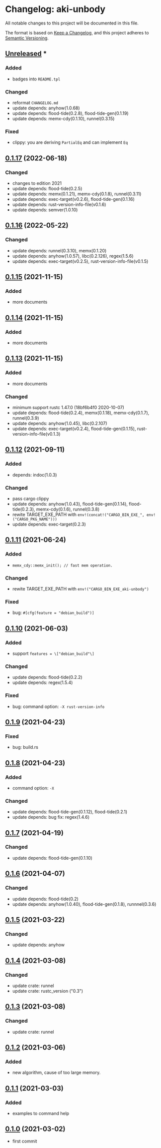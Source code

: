 # Changelog: aki-unbody

All notable changes to this project will be documented in this file.

The format is based on [Keep a Changelog](https://keepachangelog.com/en/1.0.0/),
and this project adheres to [Semantic Versioning](https://semver.org/spec/v2.0.0.html).

## [Unreleased] *
### Added
* badges into `README.tpl`

### Changed
* reformat `CHANGELOG.md`
* update depends: anyhow(1.0.68)
* update depends: flood-tide(0.2.8), flood-tide-gen(0.1.19)
* update depends: memx-cdy(0.1.10), runnel(0.3.15)

### Fixed
* clippy: you are deriving `PartialEq` and can implement `Eq`


## [0.1.17] (2022-06-18)
### Changed
* changes to edition 2021
* update depends: flood-tide(0.2.5)
* update depends: memx(0.1.21), memx-cdy(0.1.8), runnel(0.3.11)
* update depends: exec-target(v0.2.6), flood-tide-gen(0.1.16)
* update depends: rust-version-info-file(v0.1.6)
* update depends: semver(1.0.10)

## [0.1.16] (2022-05-22)
### Changed
* update depends: runnel(0.3.10), memx(0.1.20)
* update depends: anyhow(1.0.57), libc(0.2.126), regex(1.5.6)
* update depends: exec-target(v0.2.5), rust-version-info-file(v0.1.5)

## [0.1.15] (2021-11-15)
### Added
* more documents

## [0.1.14] (2021-11-15)
### Added
* more documents

## [0.1.13] (2021-11-15)
### Added
* more documents

### Changed
* minimum support rustc 1.47.0 (18bf6b4f0 2020-10-07)
* update depends: flood-tide(0.2.4), memx(0.1.18), memx-cdy(0.1.7), runnel(0.3.9)
* update depends: anyhow(1.0.45), libc(0.2.107)
* update depends: exec-target(v0.2.4), flood-tide-gen(0.1.15), rust-version-info-file(v0.1.3)

## [0.1.12] (2021-09-11)
### Added
* depends: indoc(1.0.3)

### Changed
* pass cargo clippy
* update depends: anyhow(1.0.43), flood-tide-gen(0.1.14), flood-tide(0.2.3), memx-cdy(0.1.6), runnel(0.3.8)
* rewite TARGET_EXE_PATH with `env!(concat!("CARGO_BIN_EXE_", env!("CARGO_PKG_NAME")))`
* update depends: exec-target(0.2.3)

## [0.1.11] (2021-06-24)
### Added
* `memx_cdy::memx_init(); // fast mem operation.`

### Changed
* rewite TARGET_EXE_PATH with `env!("CARGO_BIN_EXE_aki-unbody")`

### Fixed
* bug: `#[cfg(feature = "debian_build")]`

## [0.1.10] (2021-06-03)
### Added
* support `features = \["debian_build"\]`

### Changed
* update depends: flood-tide(0.2.2)
* update depends: regex(1.5.4)

### Fixed
* bug: command option: `-X rust-version-info`

## [0.1.9] (2021-04-23)
### Fixed
* bug: build.rs

## [0.1.8] (2021-04-23)
### Added
* command option: `-X`

### Changed
* update depends: flood-tide-gen(0.1.12), flood-tide(0.2.1)
* update depends: bug fix: regex(1.4.6)

## [0.1.7] (2021-04-19)
### Changed
* update depends: flood-tide-gen(0.1.10)

## [0.1.6] (2021-04-07)
### Changed
* update depends: flood-tide(0.2)
* update depends: anyhow(1.0.40), flood-tide-gen(0.1.8), runnnel(0.3.6)

## [0.1.5] (2021-03-22)
### Changed
* update depends: anyhow

## [0.1.4] (2021-03-08)
### Changed
* update crate: runnel
* update crate: rustc_version ("0.3")

## [0.1.3] (2021-03-08)
### Changed
* update crate: runnel

## [0.1.2] (2021-03-06)
### Added
* new algorithm, cause of too large memory.

## [0.1.1] (2021-03-03)
### Added
* examples to command help

## [0.1.0] (2021-03-02)
* first commit

[Unreleased]: https://github.com/aki-akaguma/aki-unbody/compare/v0.1.17..HEAD
[0.1.17]: https://github.com/aki-akaguma/aki-unbody/compare/v0.1.16..v0.1.17
[0.1.16]: https://github.com/aki-akaguma/aki-unbody/compare/v0.1.15..v0.1.16
[0.1.15]: https://github.com/aki-akaguma/aki-unbody/compare/v0.1.14..v0.1.15
[0.1.14]: https://github.com/aki-akaguma/aki-unbody/compare/v0.1.13..v0.1.14
[0.1.13]: https://github.com/aki-akaguma/aki-unbody/compare/v0.1.12..v0.1.13
[0.1.12]: https://github.com/aki-akaguma/aki-unbody/compare/v0.1.11..v0.1.12
[0.1.11]: https://github.com/aki-akaguma/aki-unbody/compare/v0.1.10..v0.1.11
[0.1.10]: https://github.com/aki-akaguma/aki-unbody/compare/v0.1.9..v0.1.10
[0.1.9]: https://github.com/aki-akaguma/aki-unbody/compare/v0.1.8..v0.1.9
[0.1.8]: https://github.com/aki-akaguma/aki-unbody/compare/v0.1.7..v0.1.8
[0.1.7]: https://github.com/aki-akaguma/aki-unbody/compare/v0.1.6..v0.1.7
[0.1.6]: https://github.com/aki-akaguma/aki-unbody/compare/v0.1.5..v0.1.6
[0.1.5]: https://github.com/aki-akaguma/aki-unbody/compare/v0.1.4..v0.1.5
[0.1.4]: https://github.com/aki-akaguma/aki-unbody/compare/v0.1.3..v0.1.4
[0.1.3]: https://github.com/aki-akaguma/aki-unbody/compare/v0.1.2..v0.1.3
[0.1.2]: https://github.com/aki-akaguma/aki-unbody/compare/v0.1.1..v0.1.2
[0.1.1]: https://github.com/aki-akaguma/aki-unbody/compare/v0.1.0..v0.1.1
[0.1.0]: https://github.com/aki-akaguma/aki-unbody/releases/tag/v0.1.0
